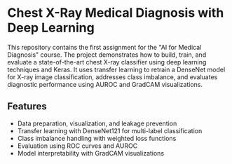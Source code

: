 # Chest X-Ray Medical Diagnosis with Deep Learning

This repository contains the first assignment for the "AI for Medical Diagnosis" course. The project demonstrates how to build, train, and evaluate a state-of-the-art chest X-ray classifier using deep learning techniques and Keras. It uses transfer learning to retrain a DenseNet model for X-ray image classification, addresses class imbalance, and evaluates diagnostic performance using AUROC and GradCAM visualizations.

## Features

- Data preparation, visualization, and leakage prevention
- Transfer learning with DenseNet121 for multi-label classification
- Class imbalance handling with weighted loss functions
- Evaluation using ROC curves and AUROC
- Model interpretability with GradCAM visualizations
